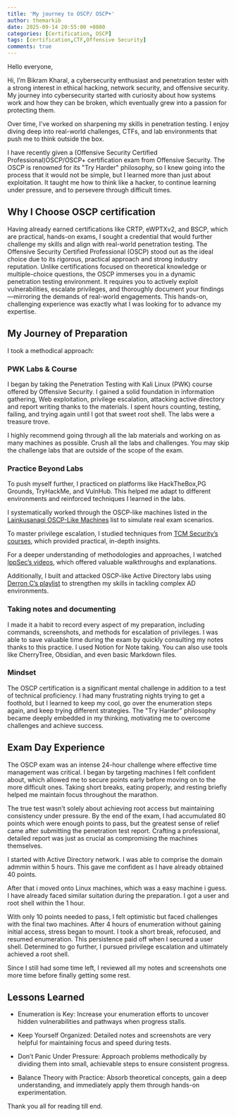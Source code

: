 ```yaml
---
title: 'My journey to OSCP/ OSCP+'
author: themarkib
date: 2025-09-14 20:55:00 +0800
categories: [Certification, OSCP]
tags: [certification,CTF,Offensive Security]
comments: true
---
```

 
Hello everyone,

Hi, I’m Bikram Kharal, a cybersecurity enthusiast and penetration tester with a strong interest in ethical hacking, network security, and offensive security. My journey into cybersecurity started with curiosity about how systems work and how they can be broken, which eventually grew into a passion for protecting them.

Over time, I’ve worked on sharpening my skills in penetration testing. I enjoy diving deep into real-world challenges, CTFs, and lab environments that push me to think outside the box.

I have recently given a (Offensive Security Certified Professional)OSCP/OSCP+ certification exam from Offensive Security. The OSCP is renowned for its "Try Harder" philosophy, so I knew going into the process that it would not be simple, but I learned more than just about exploitation. It taught me how to think like a hacker, to continue learning under pressure, and to persevere through difficult times.


## Why I Choose OSCP certification

Having already earned certifications like CRTP, eWPTXv2, and BSCP, which are practical, hands-on exams, I sought a credential that would further challenge my skills and align with real-world penetration testing. The Offensive Security Certified Professional (OSCP) stood out as the ideal choice due to its rigorous, practical approach and strong industry reputation. Unlike certifications focused on theoretical knowledge or multiple-choice questions, the OSCP immerses you in a dynamic penetration testing environment. It requires you to actively exploit vulnerabilities, escalate privileges, and thoroughly document your findings—mirroring the demands of real-world engagements. This hands-on, challenging experience was exactly what I was looking for to advance my expertise.



## My Journey of Preparation

I took a methodical approach:

### PWK Labs & Course
I began by taking the Penetration Testing with Kali Linux (PWK) course offered by Offensive Security. I gained a solid foundation in information gathering, Web exploitation, privilege escalation, attacking active directory and report writing thanks to the materials. I spent hours counting, testing, failing, and trying again until I got that sweet root shell. The labs were a treasure trove.

I highly recommend going through all the lab materials and working on as many machines as possible. Crush all the labs and challenges. You may skip the challenge labs that are outside of the scope of the exam.

### Practice Beyond Labs

To push myself further, I practiced on platforms like HackTheBox,PG Grounds, TryHackMe, and VulnHub. This helped me adapt to different environments and reinforced techniques I learned in the labs.

I systematically worked through the OSCP-like machines listed in the [Lainkusanagi OSCP-Like Machines](https://docs.google.com/spreadsheets/d/18weuz_Eeynr6sXFQ87Cd5F0slOj9Z6rt/htmlview#) list to simulate real exam scenarios.

To master privilege escalation, I studied techniques from [TCM Security’s courses](https://academy.tcm-sec.com/courses), which provided practical, in-depth insights.

For a deeper understanding of methodologies and approaches, I watched [IppSec’s videos](https://www.youtube.com/@ippsec), which offered valuable walkthroughs and explanations.

Additionally, I built and attacked OSCP-like Active Directory labs using [Derron C’s playlist](https://www.youtube.com/playlist?list=PLT08J44ErMmb9qaEeTYl5diQW6jWVHCR2) to strengthen my skills in tackling complex AD environments.

### Taking notes and documenting

I made it a habit to record every aspect of my preparation, including commands, screenshots, and methods for escalation of privileges. I was able to save valuable time during the exam by quickly consulting my notes thanks to this practice. I used Notion for Note taking. You can also use tools like CherryTree, Obsidian, and even basic Markdown files.

### Mindset
The OSCP certification is a significant mental challenge in addition to a test of technical proficiency. I had many frustrating nights trying to get a foothold, but I learned to keep my cool, go over the enumeration steps again, and keep trying different strategies. The "Try Harder" philosophy became deeply embedded in my thinking, motivating me to overcome challenges and achieve success.

## Exam Day Experience

The OSCP exam was an intense 24-hour challenge where effective time management was critical. I began by targeting machines I felt confident about, which allowed me to secure points early before moving on to the more difficult ones. Taking short breaks, eating properly, and resting briefly helped me maintain focus throughout the marathon.

The true test wasn’t solely about achieving root access but maintaining consistency under pressure. By the end of the exam, I had accumulated 80 points which were enough points to pass, but the greatest sense of relief came after submitting the penetration test report. Crafting a professional, detailed report was just as crucial as compromising the machines themselves.

I started with Active Directory network. I was able to comprise the domain admmin within 5 hours. This gave me confident as I have already obtained 40 points.

After that i moved onto Linux machines, which was a easy machine i guess. I have already faced similar suitation during the preparation. I got a user and root shell within the 1 hour.


With only 10 points needed to pass, I felt optimistic but faced challenges with the final two machines. After 4 hours of enumeration without gaining initial access, stress began to mount. I took a short break, refocused, and resumed enumeration. This persistence paid off when I secured a user shell. Determined to go further, I pursued privilege escalation and ultimately achieved a root shell.

Since I still had some time left, I reviewed all my notes and screenshots one more time before finally getting some rest.

## Lessons Learned

* Enumeration is Key: Increase your enumeration efforts to uncover hidden vulnerabilities and pathways when progress stalls.

* Keep Yourself Organized: Detailed notes and screenshots are very helpful for maintaining focus and speed during tests.

* Don’t Panic Under Pressure: Approach problems methodically by dividing them into small, achievable steps to ensure consistent progress.

* Balance Theory with Practice: Absorb theoretical concepts, gain a deep understanding, and immediately apply them through hands-on experimentation. 

Thank you all for reading till end.



